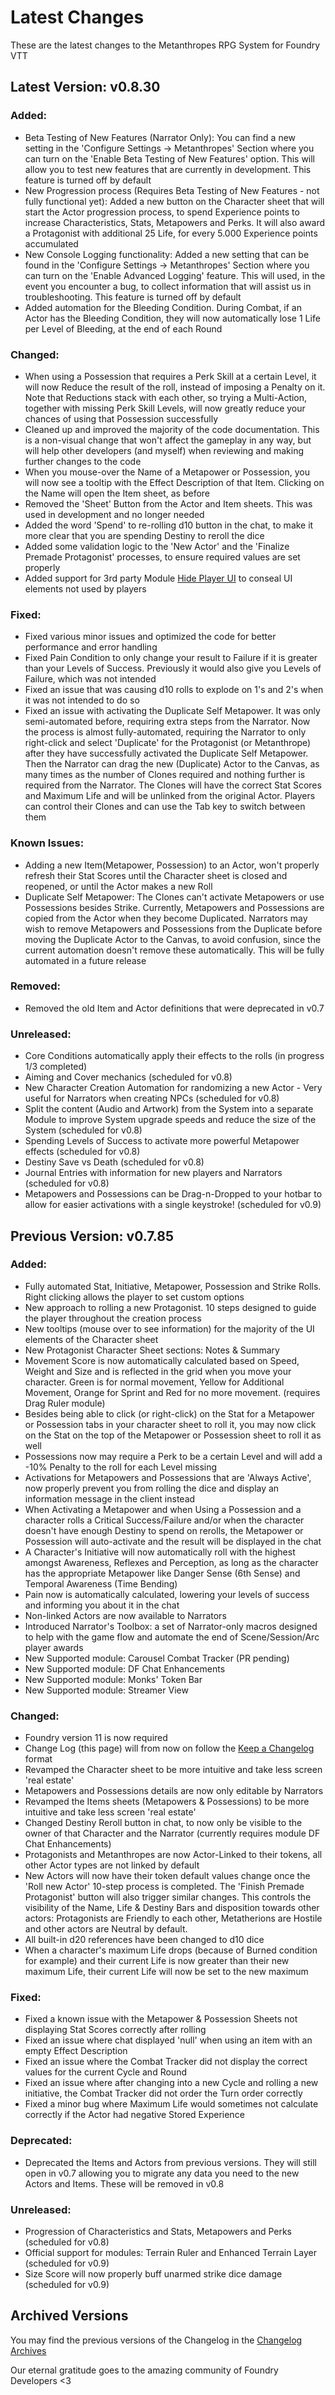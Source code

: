 # Latest Changes

These are the latest changes to the Metanthropes RPG System for Foundry VTT
<br>

<!--
### Legend

##### Each release will include notes in each of the below sections. If omitted, that section did not include any notable changes.

######  Added:	New features to the System
######  Changed:	Changes to existing features
######  Fixed:	Fixes to existing issues, including bug fixes
######  Known Issues:	Issues that are known and will be fixed in future releases
######  Removed:	Features that were removed in this release
######	Deprecated:	Features that will be removed in future releases
######	Unreleased:	Features that are not yet released to the public

-->

## Latest Version: v0.8.30

### Added:

-   Beta Testing of New Features (Narrator Only): You can find a new setting in the 'Configure Settings -> Metanthropes' Section where you can turn on the 'Enable Beta Testing of New Features' option. This will allow you to test new features that are currently in development. This feature is turned off by default
-   New Progression process (Requires Beta Testing of New Features - not fully functional yet): Added a new button on the Character sheet that will start the Actor progression process, to spend Experience points to increase Characteristics, Stats, Metapowers and Perks. It will also award a Protagonist with additional 25 Life, for every 5.000 Experience points accumulated
-   New Console Logging functionality: Added a new setting that can be found in the 'Configure Settings -> Metanthropes' Section where you can turn on the 'Enable Advanced Logging' feature. This will used, in the event you encounter a bug, to collect information that will assist us in troubleshooting. This feature is turned off by default
-   Added automation for the Bleeding Condition. During Combat, if an Actor has the Bleeding Condition, they will now automatically lose 1 Life per Level of Bleeding, at the end of each Round

### Changed:

-   When using a Possession that requires a Perk Skill at a certain Level, it will now Reduce the result of the roll, instead of imposing a Penalty on it. Note that Reductions stack with each other, so trying a Multi-Action, together with missing Perk Skill Levels, will now greatly reduce your chances of using that Possession successfully
-   Cleaned up and improved the majority of the code documentation. This is a non-visual change that won't affect the gameplay in any way, but will help other developers (and myself) when reviewing and making further changes to the code
-   When you mouse-over the Name of a Metapower or Possession, you will now see a tooltip with the Effect Description of that Item. Clicking on the Name will open the Item sheet, as before
-   Removed the 'Sheet' Button from the Actor and Item sheets. This was used in development and no longer needed
-   Added the word 'Spend' to re-rolling d10 button in the chat, to make it more clear that you are spending Destiny to reroll the dice
-   Added some validation logic to the 'New Actor' and the 'Finalize Premade Protagonist' processes, to ensure required values are set properly
-   Added support for 3rd party Module [Hide Player UI](https://foundryvtt.com/packages/hide-player-ui) to conseal UI elements not used by players

### Fixed:

-   Fixed various minor issues and optimized the code for better performance and error handling
-   Fixed Pain Condition to only change your result to Failure if it is greater than your Levels of Success. Previously it would also give you Levels of Failure, which was not intended
-   Fixed an issue that was causing d10 rolls to explode on 1's and 2's when it was not intended to do so
-   Fixed an issue with activating the Duplicate Self Metapower. It was only semi-automated before, requiring extra steps from the Narrator. Now the process is almost fully-automated, requiring the Narrator to only right-click and select 'Duplicate' for the Protagonist (or Metanthrope) after they have successfully activated the Duplicate Self Metapower. Then the Narrator can drag the new (Duplicate) Actor to the Canvas, as many times as the number of Clones required and nothing further is required from the Narrator. The Clones will have the correct Stat Scores and Maximum Life and will be unlinked from the original Actor. Players can control their Clones and can use the Tab key to switch between them

### Known Issues:

-   Adding a new Item(Metapower, Possession) to an Actor, won't properly refresh their Stat Scores until the Character sheet is closed and reopened, or until the Actor makes a new Roll
-   Duplicate Self Metapower: The Clones can't activate Metapowers or use Possessions besides Strike. Currently, Metapowers and Possessions are copied from the Actor when they become Duplicated. Narrators may wish to remove Metapowers and Possessions from the Duplicate before moving the Duplicate Actor to the Canvas, to avoid confusion, since the current automation doesn't remove these automatically. This will be fully automated in a future release

### Removed:

-   Removed the old Item and Actor definitions that were deprecated in v0.7

### Unreleased:

-   Core Conditions automatically apply their effects to the rolls (in progress 1/3 completed)
-   Aiming and Cover mechanics (scheduled for v0.8)
-   New Character Creation Automation for randomizing a new Actor - Very useful for Narrators when creating NPCs (scheduled for v0.8)
-   Split the content (Audio and Artwork) from the System into a separate Module to improve System upgrade speeds and reduce the size of the System (scheduled for v0.8)
-   Spending Levels of Success to activate more powerful Metapower effects (scheduled for v0.8)
-   Destiny Save vs Death (scheduled for v0.8)
-   Journal Entries with information for new players and Narrators (scheduled for v0.8)
-   Metapowers and Possessions can be Drag-n-Dropped to your hotbar to allow for easier activations with a single keystroke! (scheduled for v0.9)

## Previous Version: v0.7.85

### Added:

-   Fully automated Stat, Initiative, Metapower, Possession and Strike Rolls. Right clicking allows the player to set custom options
-   New approach to rolling a new Protagonist. 10 steps designed to guide the player throughout the creation process
-   New tooltips (mouse over to see information) for the majority of the UI elements of the Character sheet
-   New Protagonist Character Sheet sections: Notes & Summary
-   Movement Score is now automatically calculated based on Speed, Weight and Size and is reflected in the grid when you move your character. Green is for normal movement, Yellow for Additional Movement, Orange for Sprint and Red for no more movement. (requires Drag Ruler module)
-   Besides being able to click (or right-click) on the Stat for a Metapower or Possession tabs in your character sheet to roll it, you may now click on the Stat on the top of the Metapower or Possession sheet to roll it as well
-   Possessions now may require a Perk to be a certain Level and will add a -10% Penalty to the roll for each Level missing
-   Activations for Metapowers and Possessions that are 'Always Active', now properly prevent you from rolling the dice and display an information message in the client instead
-   When Activating a Metapower and when Using a Possession and a character rolls a Critical Success/Failure and/or when the character doesn't have enough Destiny to spend on rerolls, the Metapower or Possession will auto-activate and the result will be displayed in the chat
-   A Character's Initiative will now automatically roll with the highest amongst Awareness, Reflexes and Perception, as long as the character has the appropriate Metapower like Danger Sense (6th Sense) and Temporal Awareness (Time Bending)
-   Pain now is automatically calculated, lowering your levels of success and informing you about it in the chat
-   Non-linked Actors are now available to Narrators
-   Introduced Narrator's Toolbox: a set of Narrator-only macros designed to help with the game flow and automate the end of Scene/Session/Arc player awards
-   New Supported module: Carousel Combat Tracker (PR pending)
-   New Supported module: DF Chat Enhancements
-   New Supported module: Monks' Token Bar
-   New Supported module: Streamer View

### Changed:

-   Foundry version 11 is now required
-   Change Log (this page) will from now on follow the [Keep a Changelog](https://keepachangelog.com/en/1.1.0/) format
-   Revamped the Character sheet to be more intuitive and take less screen 'real estate'
-   Metapowers and Possessions details are now only editable by Narrators
-   Revamped the Items sheets (Metapowers & Possessions) to be more intuitive and take less screen 'real estate'
-   Changed Destiny Reroll button in chat, to now only be visible to the owner of that Character and the Narrator (currently requires module DF Chat Enhancements)
-   Protagonists and Metanthropes are now Actor-Linked to their tokens, all other Actor types are not linked by default
-   New Actors will now have their token default values change once the 'Roll new Actor' 10-step process is completed. The 'Finish Premade Protagonist' button will also trigger similar changes. This controls the visibility of the Name, Life & Destiny Bars and disposition towards other actors: Protagonists are Friendly to each other, Metatherions are Hostile and other actors are Neutral by default.
-   All built-in d20 references have been changed to d10 dice
-   When a character's maximum Life drops (because of Burned condition for example) and their current Life is now greater than their new maximum Life, their current Life will now be set to the new maximum

### Fixed:

-   Fixed a known issue with the Metapower & Possession Sheets not displaying Stat Scores correctly after rolling
-   Fixed an issue where chat displayed 'null' when using an item with an empty Effect Description
-   Fixed an issue where the Combat Tracker did not display the correct values for the current Cycle and Round
-   Fixed an issue where after changing into a new Cycle and rolling a new initiative, the Combat Tracker did not order the Turn order correctly
-   Fixed a minor bug where Maximum Life would sometimes not calculate correctly if the Actor had negative Stored Experience

### Deprecated:

-   Deprecated the Items and Actors from previous versions. They will still open in v0.7 allowing you to migrate any data you need to the new Actors and Items. These will be removed in v0.8

### Unreleased:

-   Progression of Characteristics and Stats, Metapowers and Perks (scheduled for v0.8)
-   Official support for modules: Terrain Ruler and Enhanced Terrain Layer (scheduled for v0.9)
-   Size Score will now properly buff unarmed strike dice damage (scheduled for v0.9)

## Archived Versions

You may find the previous versions of the Changelog in the [Changelog Archives](https://github.com/Legitamine/metanthropes-system/blob/main/CHANGELOGARCHIVES.md)

Our eternal gratitude goes to the amazing community of Foundry Developers <3
